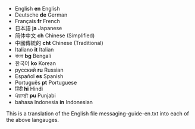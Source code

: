 * English __en__ English
* Deutsche __de__ German 
* Français __fr__ French 
* 日本語 __ja__ Japanese 
* 简体中文 __ch__ Chinese (Simplified)  
* 中國傳統的 __cht__ Chinese (Traditional) 
* Italiano __it__ Italian 
* বাংলা __bg__ Bengali  
* 한국어 __ko__ Korean  
* русский __ru__ Russian 
* Español __es__ Spanish  
* Português __pt__ Portuguese  
* हिंदी __hi__ Hindi  
* ਪੰਜਾਬੀ __pu__ Punjabi  
* bahasa Indonesia __in__ Indonesian  


This is a translation of the English file messaging-guide-en.txt into each of the above langauges.
